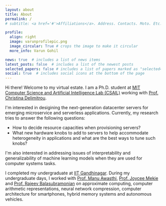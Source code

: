 ```yaml
---
layout: about
title: About
permalink: /
# subtitle: <a href='#'>Affiliations</a>. Address. Contacts. Moto. Etc.

profile:
  align: right
  image: varunprofilepic.png
  image_circular: True # crops the image to make it circular
  more_info: Varun Gohil

news: true  # includes a list of news items
latest_posts: false  # includes a list of the newest posts
selected_papers: false # includes a list of papers marked as "selected={true}"
social: true  # includes social icons at the bottom of the page
---
```



Hi there! Welcome to my virtual estate. I am a Ph.D. student at [MIT Computer Science and Artificial Intelligence Lab (CSAIL)](https://www.csail.mit.edu/) working with [Prof. Christina Delimitrou](https://people.csail.mit.edu/delimitrou/).

I'm interested in desigining the next-generation datacenter servers for emerging microservice and serverless applications.
Currently, my research tries to answer the following questions: 
- How to decide resource capacities when provisioning servers? 
-  What new hardware knobs to add to servers to help accommodate heterogeneity in applications and what are the best ways to tune such knobs? 

I'm also interested in addressing issues of interpretability and generalizability of machine learning models when they are used for computer systems tasks.

I completed my undergraduate at [IIT Gandhinagar](https://iitgn.ac.in/). During my undergraduate days, I worked with [Prof. Manu Awasthi](https://manuawasthi.in/), [Prof. Joycee Mekie](https://joycee.people.iitgn.ac.in/) and [Prof. Rajeev Balasubramonian](https://users.cs.utah.edu/~rajeev/) on  approximate computing, computer arithmetic representations, neural network compression, computer architecture for smartphones, hybrid memory systems and autonomous vehicles.
<!-- My research interests span the entire computing stack. I am specifically fascinated by the subject of computer architecture and firmly believe that better system design would play crucial role for progress in computer technology. -->

<!-- , be it machine learning or genomics. -->

<!-- Write your biography here. Tell the world about yourself. Link to your favorite [subreddit](http://reddit.com). You can put a picture in, too. The code is already in, just name your picture `prof_pic.jpg` and put it in the `img/` folder.

Put your address / P.O. box / other info right below your picture. You can also disable any of these elements by editing `profile` property of the YAML header of your `_pages/about.md`. Edit `_bibliography/papers.bib` and Jekyll will render your [publications page](/al-folio/publications/) automatically.

Link to your social media connections, too. This theme is set up to use [Font Awesome icons](http://fortawesome.github.io/Font-Awesome/) and [Academicons](https://jpswalsh.github.io/academicons/), like the ones below. Add your Facebook, Twitter, LinkedIn, Google Scholar, or just disable all of them. -->

